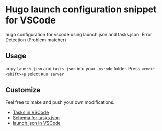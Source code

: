 # Hugo launch configuration snippet for VSCode
hugo configuration for vscode using launch.json and tasks.json. Error Detection (Problem matcher)

## Usage
copy `launch.json` and `tasks.json` into your `.vscode` folder. Press `<cmd>+<shift>+p` select `Run server`

## Customize
Feel free to make and push your own modifications. 
- [Tasks in VSCode](https://code.visualstudio.com/docs/editor/tasks)
- [Schema for tasks.json](https://code.visualstudio.com/docs/editor/tasks-appendix)
- [launch.json in VSCode](https://code.visualstudio.com/docs/editor/debugging#_launch-configurations)
